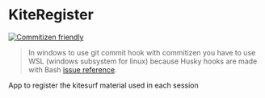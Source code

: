 # KiteRegister

[![Commitizen friendly](https://img.shields.io/badge/commitizen-friendly-brightgreen.svg)](http://commitizen.github.io/cz-cli/)
> In windows to use git commit hook with commitizen you have to use WSL (windows subsystem for linux) because Husky hooks are made with Bash [issue reference](https://github.com/commitizen/cz-cli/issues/627).

App to register the kitesurf material used in each session

